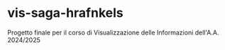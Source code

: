 # vis-saga-hrafnkels
Progetto finale per il corso di Visualizzazione delle Informazioni dell'A.A. 2024/2025
